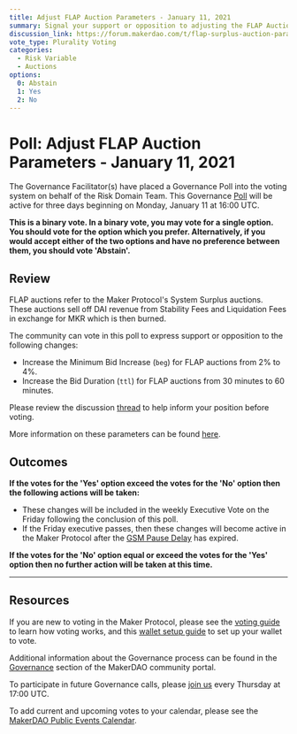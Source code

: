 ```yaml
---
title: Adjust FLAP Auction Parameters - January 11, 2021
summary: Signal your support or opposition to adjusting the FLAP Auction Parameters
discussion_link: https://forum.makerdao.com/t/flap-surplus-auction-parameter-adjustments-11th-jan-2021/6006
vote_type: Plurality Voting
categories:
  - Risk Variable
  - Auctions
options:
  0: Abstain
  1: Yes
  2: No
---
```


# Poll: Adjust FLAP Auction Parameters - January 11, 2021

The Governance Facilitator(s) have placed a Governance Poll into the voting system on behalf of the Risk Domain Team. This Governance [Poll](https://community-development.makerdao.com/en/learn/governance/on-chain-gov) will be active for three days beginning on Monday, January 11 at 16:00 UTC.

**This is a binary vote. In a binary vote, you may vote for a single option. You should vote for the option which you prefer. Alternatively, if you would accept either of the two options and have no preference between them, you should vote 'Abstain'.**

## Review

FLAP auctions refer to the Maker Protocol's System Surplus auctions. These auctions sell off DAI revenue from Stability Fees and Liquidation Fees in exchange for MKR which is then burned.

The community can vote in this poll to express support or opposition to the following changes:

- Increase the Minimum Bid Increase (`beg`) for FLAP auctions from 2% to 4%.
- Increase the Bid Duration (`ttl`) for FLAP auctions from 30 minutes to 60 minutes.

Please review the discussion [thread](https://forum.makerdao.com/t/flap-surplus-auction-parameter-adjustments-11th-jan-2021/6006) to help inform your position before voting.

More information on these parameters can be found [here](https://docs.makerdao.com/auctions/the-auctions-of-the-maker-protocol#surplus-auction).

## Outcomes

**If the votes for the 'Yes' option exceed the votes for the 'No' option then the following actions will be taken:**

- These changes will be included in the weekly Executive Vote on the Friday following the conclusion of this poll.
- If the Friday executive passes, then these changes will become active in the Maker Protocol after the [GSM Pause Delay](https://community-development.makerdao.com/en/learn/governance/param-gsm-pause-delay) has expired.

**If the votes for the 'No' option equal or exceed the votes for the 'Yes' option then no further action will be taken at this time.**

---

## Resources

If you are new to voting in the Maker Protocol, please see the [voting guide](https://community-development.makerdao.com/en/learn/governance/how-voting-works/) to learn how voting works, and this [wallet setup guide](https://community-development.makerdao.com/en/learn/governance/voting-setup/) to set up your wallet to vote.

Additional information about the Governance process can be found in the [Governance](https://community-development.makerdao.com/en/learn/governance) section of the MakerDAO community portal.

To participate in future Governance calls, please [join us](https://github.com/makerdao/community/tree/master/governance/governance-and-risk-meetings) every Thursday at 17:00 UTC.

To add current and upcoming votes to your calendar, please see the [MakerDAO Public Events Calendar](https://calendar.google.com/calendar/embed?src=makerdao.com_3efhm2ghipksegl009ktniomdk%40group.calendar.google.com&ctz=UTC&mode=week&showCalendars=0&showPrint=0).
